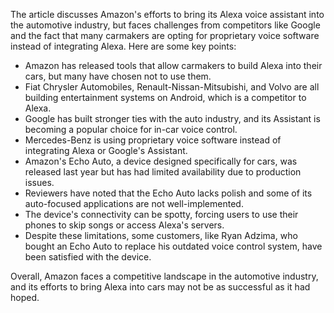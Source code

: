 The article discusses Amazon's efforts to bring its Alexa voice assistant into the automotive industry, but faces challenges from competitors like Google and the fact that many carmakers are opting for proprietary voice software instead of integrating Alexa. Here are some key points:

* Amazon has released tools that allow carmakers to build Alexa into their cars, but many have chosen not to use them.
* Fiat Chrysler Automobiles, Renault-Nissan-Mitsubishi, and Volvo are all building entertainment systems on Android, which is a competitor to Alexa.
* Google has built stronger ties with the auto industry, and its Assistant is becoming a popular choice for in-car voice control.
* Mercedes-Benz is using proprietary voice software instead of integrating Alexa or Google's Assistant.
* Amazon's Echo Auto, a device designed specifically for cars, was released last year but has had limited availability due to production issues.
* Reviewers have noted that the Echo Auto lacks polish and some of its auto-focused applications are not well-implemented.
* The device's connectivity can be spotty, forcing users to use their phones to skip songs or access Alexa's servers.
* Despite these limitations, some customers, like Ryan Adzima, who bought an Echo Auto to replace his outdated voice control system, have been satisfied with the device.

Overall, Amazon faces a competitive landscape in the automotive industry, and its efforts to bring Alexa into cars may not be as successful as it had hoped.